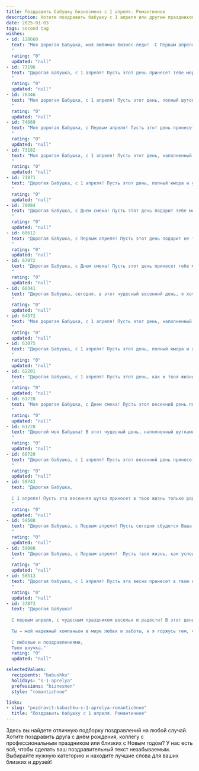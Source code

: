 ```yaml
---
title: Поздравить бабушку бизнесмена с 1 апреля. Романтичное
description: Хотите поздравить бабушку с 1 апреля или другим праздником? Наш ИИ создаст незабываемое поздравление, а вы обязательно выделитесь среди других.  
date: 2025-01-03
tags: second tag
wishes:
- id: 128660
  text: "Моя дорогая Бабушка, моя любимая бизнес-леди!  С Первым апреля! Пусть этот день, полный лёгкой и весёлой шутки, станет лишь преддверием к  году, наполненному радостью, успехом и  нежностью.  Ты – мой  солнечный луч,  источник вдохновения и  безусловной любви.  Целую тебя крепко-крепко и желаю тебе всего самого прекрасного!
  "
  rating: "0"
  updated: "null"
- id: 77196
  text: "Дорогая Бабушка, с 1 апреля! Пусть этот день принесет тебе море улыбок, как будто бы ты снова юная и полна сил, как в те дни, когда ты только начинала строить свою бизнес-империю. Пусть каждый день будет наполнен радостью, а любовь и забота окружают тебя, как нежный весенний ветерок.
  "
  rating: "0"
  updated: "null"
- id: 76346
  text: "Моя дорогая Бабушка, с 1 апреля! Пусть этот день, полный шуток и веселья, принесет Вам море  радости и улыбок, как Ваш бизнес приносит  успех и процветание.  Я  люблю Вас  и  счастлив  иметь  такую  удивительную  женщину  в  своей  жизни!
  "
  rating: "0"
  updated: "null"
- id: 74669
  text: "Моя дорогая Бабушка, с Первым апреля! Пусть этот день принесет тебе столько же радости и легкости, сколько ты приносишь в нашу жизнь.  Пусть твое сердце всегда будет переполнено любовью, а твой бизнес  процветает. Желаю тебе весеннего настроения, ярких красок в жизни и вечной молодости.
  "
  rating: "0"
  updated: "null"
- id: 73182
  text: "Моя дорогая Бабушка, с 1 апреля! Пусть этот день, наполненный шутками и весельем, станет для тебя ярким началом весны, а все твои  бизнес-проекты будут успешными и приносят только радость!  Ты - моя любимая Бабушка, и я  тебя очень люблю!
  "
  rating: "0"
  updated: "null"
- id: 71871
  text: "Дорогая Бабушка, с 1 апреля! Пусть этот день, полный юмора и улыбок, принесет тебе столько же радости, сколько ты приносишь нам своей заботой и любовью.  Ты – самая  удивительная бизнес-леди,  которая  вдохновляет  нас  своей  силой  и  непоколебимой  волей.  Пусть  твои  дела  процветают,  а  душа  остается  молодой  и  светлой!
  "
  rating: "0"
  updated: "null"
- id: 70084
  text: "Дорогая Бабушка, с Днем смеха! Пусть этот день подарит тебе море улыбок и задорного веселья, как в твои юные годы. Ты всегда была для меня примером настоящего бизнесмена -  умной, решительной и целеустремленной.  Пусть же и в этот день удача будет на твоей стороне, а успех преследует тебя повсюду!  Я очень люблю тебя!
  "
  rating: "0"
  updated: "null"
- id: 68612
  text: "Дорогая Бабушка, с Первым апреля! Пусть этот день подарит не только улыбки, но и чуточку романтики.  В твоем сердце, как в настоящем бизнесе, всегда царит смекалка и удача.  Желаю тебе, чтобы каждый день был наполнен счастьем и любовью, как сделка с выгодными условиями.
  "
  rating: "0"
  updated: "null"
- id: 67072
  text: "Дорогая Бабушка, с Днем смеха! Пусть этот день принесет тебе море улыбок, светлых мыслей и радостных встреч. Ты – настоящий бизнесмен по жизни, и пусть твоя проницательность и удача всегда будут с тобой. Желаю тебе крепкого здоровья,  неиссякаемого оптимизма и волшебного настроения!
  "
  rating: "0"
  updated: "null"
- id: 66341
  text: "Дорогая Бабушка, сегодня, в этот чудесный весенний день, я хочу выразить Вам свою бесконечную любовь и признательность. Пусть Ваш бизнес процветает, как первые весенние цветы, а каждый день наполняется яркими красками и приятными сюрпризами! С 1 апреля!
  "
  rating: "0"
  updated: "null"
- id: 64572
  text: "Моя дорогая Бабушка, с 1 апреля! Пусть этот день, наполненный весенним теплом и улыбками, станет началом нового, яркого этапа в твоей жизни. Твоя деловая хватка и смекалка всегда поражали меня, и пусть твоя бизнес-интуиция никогда не подводит! Я желаю тебе успехов во всех начинаниях, а главное - пусть в твоей жизни всегда будет место для любви, радости и тепла.
  "
  rating: "0"
  updated: "null"
- id: 63075
  text: "Дорогая Бабушка, с 1 апреля! Пусть этот день, полный юмора и шуток, подарит тебе море улыбок и радости. Желаю тебе, как настоящему бизнесмену, всегда оставаться на коне, удачно заключать сделки (с судьбой, конечно же!), и чтобы все твои желания воплощались в реальность. С любовью и теплом!
  "
  rating: "0"
  updated: "null"
- id: 62201
  text: "Дорогая Бабушка, с 1 апреля! Пусть этот день, как и твоя жизнь, будет наполнен не только яркими красками, но и щедрыми плодами твоей бизнес-империи.  Желаю тебе неисчерпаемой энергии, новых вдохновляющих проектов и, конечно же, крепкого здоровья,  чтобы ты могла наслаждаться успехами и радостями жизни, как настоящая королева бизнес-мира!
  "
  rating: "0"
  updated: "null"
- id: 61728
  text: "Моя дорогая Бабушка, с Днем смеха! Пусть этот весенний день подарит тебе столько же радости и тепла, сколько ты даришь нам своим неиссякаемым оптимизмом и любовью. Ты  —  не только мудрая и любящая бабушка, но и успешный бизнесмен, настоящий пример целеустремленности и  уверенности. Желаю тебе, чтобы все твои начинания были успешными, а жизнь полна  ярких  и счастливых моментов!
  "
  rating: "0"
  updated: "null"
- id: 61228
  text: "Дорогой моя Бабушка! В этот чудесный день, наполненный шутками и смехом, я хочу пожелать тебе, самой обаятельной бизнес-леди, чтобы твоя жизнь была полна ярких моментов,  радости и успеха! Пусть каждый день приносит новые победы, а твой талант и харизма всегда вдохновляют  всех вокруг!
  "
  rating: "0"
  updated: "null"
- id: 60720
  text: "Дорогая бабушка, с 1 апреля! Пусть этот весенний день принесет тебе столько же ярких моментов, сколько радости ты дарила своим близким. Твоя деловая хватка и остроумие  — вдохновение для нас. Желаю тебе лёгкости, счастья и море любви!
  "
  rating: "0"
  updated: "null"
- id: 59743
  text: "Дорогая Бабушка,
  
  С 1 апреля! Пусть эта весенняя шутка принесет в твою жизнь только радость, любовь и удачу! Ты — настоящий бизнесмен, умеющий строить свою жизнь, как успешный проект. Пусть каждый день будет полон новых, ярких идей и побед!
  "
  rating: "0"
  updated: "null"
- id: 59508
  text: "Дорогая Бабушка, с Первым апреля! Пусть сегодня сбудется Ваша самая заветная бизнес-мечта, а удача улыбнется Вам так же ярко, как весеннее солнце. Желаю Вам море позитивных эмоций, любви и процветания!
  "
  rating: "0"
  updated: "null"
- id: 59008
  text: "Дорогая Бабушка, с Первым апреля!  Пусть твоя жизнь, как успешный бизнес, будет наполнена  яркими, прибыльными идеями, удачными проектами и бесконечной любовью!
  "
  rating: "0"
  updated: "null"
- id: 58513
  text: "Дорогая бабушка, с 1 апреля! Пусть эта весна принесет в твою жизнь столько же ярких и неожиданных моментов, сколько бизнес-идей ты воплотила в реальность. Желаю тебе  радости, вдохновения и теплоты, чтобы  каждый день был наполнен счастьем и любовью! 💖
  "
  rating: "0"
  updated: "null"
- id: 37873
  text: "Дорогая Бабушка!
  
  С первым апреля, с чудесным праздником веселья и радости! В этот день желаю тебе, как истинному бизнесмену, получить самые прибыльные эмоции и наполнение радостью каждым мгновением. Пусть жизнь дарит тебе яркие моменты, как самые успешные сделки, а смех звучит, как музыка, наполняя сердце счастьем.
  
  Ты – мой надежный компаньон в мире любви и заботы, и я горжусь тем, что могу называть тебя своей бабушкой. Пусть в твоем бизнесе счастья не будет границ, а расходы на печаль окажутся сведенными к нулю. Люблю тебя нежно и бесконечно!
  
  С любовью и поздравлениями,
  Твоя внучка."
  rating: "0"
  updated: "null"

selectedValues:
  recipients: "babushku"
  holidays: "s-1-aprelya"
  professions: "biznesmen"
  style: "romantichnoe"

links:
- slug: "pozdravit-babushku-s-1-aprelya-romantichnoe"
  title: "Поздравить бабушку с 1 апреля. Романтичное"
---
```


Здесь вы найдете отличную подборку поздравлений на любой случай.
Хотите поздравить друга с днём рождения, коллегу с профессиональным праздником или близких с Новым годом? У нас есть всё, чтобы сделать ваш поздравительный текст незабываемым. Выбирайте нужную категорию и находите лучшие слова для ваших близких и друзей!
